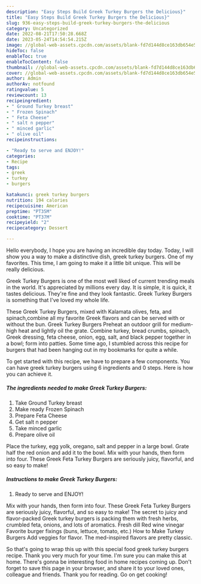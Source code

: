```yaml
---
description: "Easy Steps Build Greek Turkey Burgers the Delicious}"
title: "Easy Steps Build Greek Turkey Burgers the Delicious}"
slug: 936-easy-steps-build-greek-turkey-burgers-the-delicious
category: Uncategorized
date: 2022-08-21T17:50:28.668Z
date: 2023-05-24T14:54:54.215Z
image: //global-web-assets.cpcdn.com/assets/blank-fd7d144d8ce163db654e5a02c40b08a2775adb7897d16e4062681dc7e1b2800f.png
hideToc: false
enableToc: true
enableTocContent: false
thumbnail: //global-web-assets.cpcdn.com/assets/blank-fd7d144d8ce163db654e5a02c40b08a2775adb7897d16e4062681dc7e1b2800f.png
cover: //global-web-assets.cpcdn.com/assets/blank-fd7d144d8ce163db654e5a02c40b08a2775adb7897d16e4062681dc7e1b2800f.png
author: Admin
authorAv: notfound
ratingvalue: 5
reviewcount: 13
recipeingredient:
- " Ground Turkey breast"
- " Frozen Spinach"
- " Feta Cheese"
- " salt n pepper"
- " minced garlic"
- " olive oil"
recipeinstructions:

- "Ready to serve and ENJOY!"
categories:
- Recipe
tags:
- greek
- turkey
- burgers

katakunci: greek turkey burgers 
nutrition: 194 calories
recipecuisine: American
preptime: "PT35M"
cooktime: "PT37M"
recipeyield: "2"
recipecategory: Dessert

---
```



Hello everybody, I hope you are having an incredible day today. Today, I will show you a way to make a distinctive dish, greek turkey burgers. One of my favorites. This time, I am going to make it a little bit unique. This will be really delicious.

Greek Turkey Burgers is one of the most well liked of current trending meals in the world. It's appreciated by millions every day. It is simple, it is quick, it tastes delicious. They're fine and they look fantastic. Greek Turkey Burgers is something that I've loved my whole life.

These Greek Turkey Burgers, mixed with Kalamata olives, feta, and spinach,combine all my favorite Greek flavors and can be served with or without the bun. Greek Turkey Burgers Preheat an outdoor grill for medium-high heat and lightly oil the grate. Combine turkey, bread crumbs, spinach, Greek dressing, feta cheese, onion, egg, salt, and black pepper together in a bowl; form into patties. Some time ago, I stumbled across this recipe for burgers that had been hanging out in my bookmarks for quite a while.


To get started with this recipe, we have to prepare a few components. You can have greek turkey burgers using 6 ingredients and 0 steps. Here is how you can achieve it.

<!--inarticleads1-->

##### The ingredients needed to make Greek Turkey Burgers:

1. Take  Ground Turkey breast
1. Make ready  Frozen Spinach
1. Prepare  Feta Cheese
1. Get  salt n pepper
1. Take  minced garlic
1. Prepare  olive oil


Place the turkey, egg yolk, oregano, salt and pepper in a large bowl. Grate half the red onion and add it to the bowl. Mix with your hands, then form into four. These Greek Feta Turkey Burgers are seriously juicy, flavorful, and so easy to make! 

<!--inarticleads2-->

##### Instructions to make Greek Turkey Burgers:


1. Ready to serve and ENJOY!

Mix with your hands, then form into four. These Greek Feta Turkey Burgers are seriously juicy, flavorful, and so easy to make! The secret to juicy and flavor-packed Greek turkey burgers is packing them with fresh herbs, crumbled feta, onions, and lots of aromatics. Fresh dill Red wine vinegar Favorite burger fixings (buns, lettuce, tomato, etc.) How to Make Turkey Burgers Add veggies for flavor. The med-inspired flavors are pretty classic. 

So that's going to wrap this up with this special food greek turkey burgers recipe. Thank you very much for your time. I'm sure you can make this at home. There's gonna be interesting food in home recipes coming up. Don't forget to save this page in your browser, and share it to your loved ones, colleague and friends. Thank you for reading. Go on get cooking!
